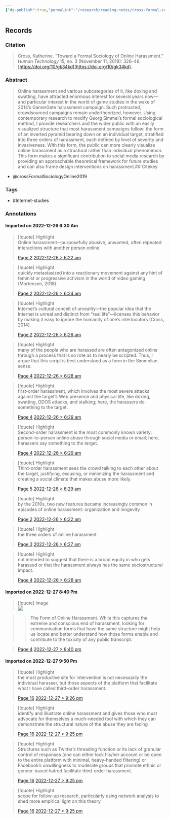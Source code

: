 ```yaml
---
{"dg-publish":true,"permalink":"/research/reading-notes/cross-formal-sociology-online2019/","tags":["gardenEntry"]}
---
```



## Records

### Citation

> Cross, Katherine. “Toward a Formal Sociology of Online Harassment.” _Human Technology_ 15, no. 3 (November 11, 2019): 326–46. [https://doi.org/10/gk34kd](https://doi.org/10/gk34kd).

### Abstract

> Online harassment and various subcategories of it, like doxing and swatting, have attracted enormous interest for several years now—and particular interest in the world of game studies in the wake of 2014’s GamerGate harassment campaign. Such protracted, crowdsourced campaigns remain undertheorized, however. Using contemporary research to modify Georg Simmel’s formal sociological method, I provide researchers and the wider public with an easily visualized structure that most harassment campaigns follow: the form of an inverted pyramid bearing down on an individual target, stratified into three orders of harassment, each defined by level of severity and invasiveness. With this form, the public can more clearly visualize online harassment as a structural rather than individual phenomenon. This form makes a significant contribution to social media research by providing an approachable theoretical framework for future studies and can also frame design interventions on harassment.## Citekey
- @crossFormalSociologyOnline2019

### Tags

- #Internet-studies

### Annotations



#### Imported on 2022-12-26 6:30 Am

> [!quote] Highlight  
> Online harassment—purposefully abusive, unwanted, often repeated interactions with another person online
>
> [Page 2](zotero://open-pdf/library/items/LKNZ4GDV?page=2) [2022-12-26 > 6:22 am](2022-12-26#6:22%20am)

> [!quote] Highlight  
> quickly metastasized into a reactionary movement against any hint of feminist or progressive activism in the world of video gaming (Mortensen, 2018).
>
> [Page 2](zotero://open-pdf/library/items/LKNZ4GDV?page=2) [2022-12-26 > 6:24 am](2022-12-26#6:24%20am)

> [!quote] Highlight  
> Internet’s cultural conceit of unreality—the popular idea that the Internet is unreal and distinct from “real life”—licenses this behavior by making it easy to ignore the humanity of one’s interlocutors (Cross, 2014).
>
> [Page 2](zotero://open-pdf/library/items/LKNZ4GDV?page=2) [2022-12-26 > 6:26 am](2022-12-26#6:26%20am)

> [!quote] Highlight  
> many of the people who are harassed are often antagonized online through a process that is so rote as to nearly be scripted. Thus, I argue that this script is best understood as a form in the Simmelian sense.
>
> [Page 4](zotero://open-pdf/library/items/LKNZ4GDV?page=4) [2022-12-26 > 6:28 am](2022-12-26#6:28%20am)

> [!quote] Highlight  
> first-order harassment, which involves the most severe attacks against the target’s Web presence and physical life, like doxing, swatting, DDOS attacks, and stalking; here, the harassers do something to the target.
>
> [Page 4](zotero://open-pdf/library/items/LKNZ4GDV?page=4) [2022-12-26 > 6:29 am](2022-12-26#6:29%20am)

> [!quote] Highlight  
> Second-order harassment is the most commonly known variety: person-to-person online abuse through social media or email; here, harassers say something to the target.
>
> [Page 4](zotero://open-pdf/library/items/LKNZ4GDV?page=4) [2022-12-26 > 6:29 am](2022-12-26#6:29%20am)

> [!quote] Highlight  
> Third-order harassment sees the crowd talking to each other about the target, justifying, excusing, or minimizing the harassment and creating a social climate that makes abuse more likely.
>
> [Page 5](zotero://open-pdf/library/items/LKNZ4GDV?page=5) [2022-12-26 > 6:29 am](2022-12-26#6:29%20am)

> [!quote] Highlight  
> by the 2010s, two new features became increasingly common in episodes of online harassment: organization and longevity
>
> [Page 2](zotero://open-pdf/library/items/LKNZ4GDV?page=2) [2022-12-26 > 6:22 am](2022-12-26#6:22%20am)

> [!quote] Highlight  
> the three orders of online harassment
>
> [Page 3](zotero://open-pdf/library/items/LKNZ4GDV?page=3) [2022-12-26 > 6:27 am](2022-12-26#6:27%20am)

> [!quote] Highlight  
> not intended to suggest that there is a broad equity in who gets harassed or that the harassment always has the same sociostructural impact.
>
> [Page 4](zotero://open-pdf/library/items/LKNZ4GDV?page=4) [2022-12-26 > 6:28 am](2022-12-26#6:28%20am)

#### Imported on 2022-12-27 8:40 Pm

> [!quote] Image  
> ![](KLTTEG42.png)

>> The Form of Online Harassment. While this captures the extreme and conscious end of harassment, looking for communication forms that have the same structure might help us locate and better understand how those forms enable and contribute to the toxicity of any public transcript. 

>> 
> [Page 4](zotero://open-pdf/library/items/LKNZ4GDV?page=4) [2022-12-27 > 8:40 pm](2022-12-27#8:40%20pm)

#### Imported on 2022-12-27 9:50 Pm

> [!quote] Highlight  
> the most productive site for intervention is not necessarily the individual harasser, but those aspects of the platform that facilitate what I have called third-order harassment.
>
> [Page 16](zotero://open-pdf/library/items/LKNZ4GDV?page=16) [2022-12-27 > 9:26 pm](2022-12-27#9:26%20pm)

> [!quote] Highlight  
> identify and illustrate online harassment and gives those who must advocate for themselves a much-needed tool with which they can demonstrate the structural nature of the abuse they are facing
>
> [Page 16](zotero://open-pdf/library/items/LKNZ4GDV?page=16) [2022-12-27 > 9:25 pm](2022-12-27#9:25%20pm)

> [!quote] Highlight  
> Structures such as Twitter’s threading function or its lack of granular control of responses (one can either lock his/her account or be open to the entire platform with minimal, heavy-handed filtering) or Facebook’s unwillingness to moderate groups that promote ethnic or gender-based hatred facilitate third-order harassment.
>
> [Page 16](zotero://open-pdf/library/items/LKNZ4GDV?page=16) [2022-12-27 > 9:25 pm](2022-12-27#9:25%20pm)

> [!quote] Highlight  
> scope for follow-up research, particularly using network analysis to shed more empirical light on this theory
>
> [Page 16](zotero://open-pdf/library/items/LKNZ4GDV?page=16) [2022-12-27 > 9:25 pm](2022-12-27#9:25%20pm)





